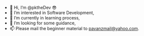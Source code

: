 - 👋 Hi, I’m @pktheDev 😎
- 👀 I’m interested in Software Development,
- 🌱 I’m currently in learning process,
- 💞️ I’m looking for some guidance,
- 📫 Please mail the beginner material to pavanzmail@yahoo.com.
